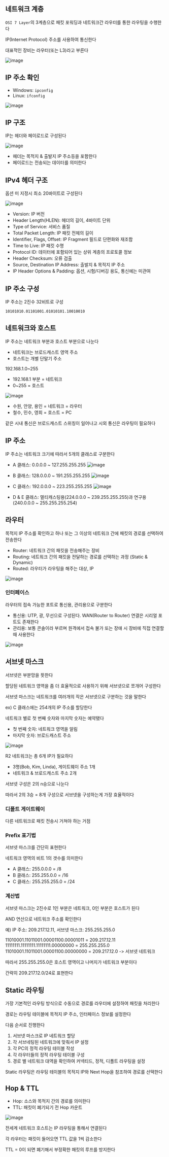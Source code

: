 ## 네트워크 계층

`OSI 7 Layer`의 3계층으로 패킷 포워딩과 네트워크간 라우터를 통한 라우팅을 수행한다

IP(Internet Protocol) 주소를 사용하여 통신한다

대표적인 장비는 라우터(또는 L3)라고 부른다

![image](https://github.com/yanJuicy/blog/assets/43159295/e342a2c4-fbed-4746-9da7-0f422606d815)


## IP 주소 확인

- Windows: `ipconfig`
- Linux: `ifconfig`

![image](https://github.com/yanJuicy/blog/assets/43159295/1e3e5878-5ff0-4cd1-be7c-df862ce43bc4)


## IP 구조

IP는 헤더와 페이로드로 구성된다

![image](https://github.com/yanJuicy/blog/assets/43159295/a1f1eafc-fb3c-4a18-8432-3df7d1e32781)

- 헤더는 목적지 & 출발지 IP 주소등을 포함한다
- 페이로드는 전송되는 데이터를 의미한다


## IPv4 헤더 구조

옵션 미 지정시 최소 20바이트로 구성된다

![image](https://github.com/yanJuicy/blog/assets/43159295/d349f704-d151-48ef-88ae-789258cd50ba)

- Version: IP 버전
- Header Length(HLEN): 헤더의 길이, 4바이트 단위
- Type of Service: 서비스 품질
- Total Packet Length: IP 패킷 전체의 길이
- Identifier, Flags, Offset: IP Fragment 필드로 단편화와 재조합
- Time to Live: IP 패킷 수명
- Protocol ID: 데이터에 포함되어 있는 상위 계층의 프로토콜 정보
- Header Checksum: 오류 검출
- Source, Destination IP Address: 출발지 & 목적지 IP 주소
- IP Header Options & Padding: 옵션, 시험/디버깅 용도, 통신에는 미관여


## IP 주소 구성

IP 주소는 2진수 32비트로 구성

`10101010.01101001.01010101.10010010`


## 네트워크와 호스트

IP 주소는 네트워크 부분과 호스트 부분으로 나눈다

- 네트워크는 브로드캐스트 영역 주소
- 호스트는 개별 단말기 주소

192.168.1.0~255 
- 192.168.1 부분 = 네트워크
- 0~255 = 호스트


![image](https://github.com/yanJuicy/blog/assets/43159295/165af653-9902-478a-8113-1d97dc96f254)

- 수원, 안양, 용인 = 네트워크 = 라우터
- 철수, 민수, 영희 = 호스트 = PC

같은 시내 통신은 브로드캐스트 스위칭이 일어나고 시외 통신은 라우팅이 필요하다


## IP 주소 

IP 주소는 네트워크 크기에 따라서 5개의 클래스로 구분한다

- A 클래스: 0.0.0.0 ~ 127.255.255.255
  ![image](https://github.com/yanJuicy/blog/assets/43159295/4b3b65af-eb47-4024-89f7-b83f2c495e01)

- B 클래스: 128.0.0.0 ~ 191.255.255.255
  ![image](https://github.com/yanJuicy/blog/assets/43159295/39988cd9-e749-4a16-ab4d-7558f455a10e)

- C 클래스: 192.0.0.0 ~ 223.255.255.255
  ![image](https://github.com/yanJuicy/blog/assets/43159295/a95b9ee0-3505-4ee2-a782-061e2e2bae2d)

- D & E 클래스: 멀티캐스팅용(224.0.0.0 ~ 239.255.255.255)과 연구용(240.0.0.0 ~ 255.255.255.254)



## 라우터

목적지 IP 주소를 확인하고 하나 또는 그 이상의 네트워크 간에 패킷의 경로를 선택하여 전송한다

- Router: 네트워크 간의 패킷을 전송해주는 장비
- Routing: 네트워크 간의 패킷을 전달하는 경로를 선택하는 과정 (Static & Dynamic)
- Routed: 라우터가 라우팅을 해주는 대상, IP

![image](https://github.com/user-attachments/assets/feae71c1-7b7d-437b-a006-12c747afd347)


### 인터페이스

라우터의 접속 가능한 포트로 통신용, 관리용으로 구분한다

- 통신용: UTP, 광, 무선으로 구성된다. WAN(Router to Router) 연결은 시리얼 포트도 존재한다
- 관리용: 보통 콘솔이라 부르며 원격에서 접속 불가 또는 장애 시 장비에 직접 연결할 때 사용한다

![image](https://github.com/user-attachments/assets/2404c720-7420-41ee-a5fb-c96a0d3e6c89)



## 서브넷 마스크

서브넷은 부분망을 뜻한다

할당된 네트워크 영역을 좀 더 효율적으로 사용하기 위해 서브넷으로 쪼개어 구성한다

서브넷 마스크는 네트워크를 여러개의 작은 서브넷으로 구분하는 것을 말한다

ex) C 클래스에는 254개의 IP 주소를 할당한다 

네트워크 별로 첫 번째 숫자와 마지막 숫자는 예약됐다
- 첫 번째 숫자: 네트워크 영역을 알림
- 마지막 숫자: 브로드캐스트 주소


![image](https://github.com/user-attachments/assets/33488265-6a30-464e-aad6-9941bd16d832)

R2 네트워크는 총 6개 IP가 필요하다
- 3명(Bob, Kim, Linda), 게이트웨이 주소 1개
- 네트워크 & 브로드캐스트 주소 2개

서브넷 구성은 2의 n승으로 나눈다

따라서 2의 3승 = 8개 구성으로 서브넷을 구성하는게 가장 효율적이다


### 디폴트 게이트웨이

다른 네트워크로 패킷 전송시 거쳐야 하는 거점


### Prefix 표기법

서브넷 마스크를 간단히 표현한다

네트워크 영역의 비트 1의 갯수를 의미한다

- A 클래스: 255.0.0.0 = /8
- B 클래스: 255.255.0.0 = /16
- C 클래스: 255.255.255.0 = /24


### 계산법

서브넷 마스크는 2진수로 1인 부분은 네트워크, 0인 부분은 호스트가 된다

AND 연산으로 네트워크 주소를 확인한다

예) IP 주소: 209.217.12.11, 서브넷 마스크: 255.255.255.0

11010001.11011001.00001100.00001011 = 209.217.12.11
11111111.11111111.11111111.00000000 = 255.255.255.0
11010001.11011001.00001100.00000000 = 209.217.12.0 -> 서브넷 네트워크

따라서 255.255.255.0은 호스트 영역이고 나머지가 네트워크 부분이다

간략히 209.217.12.0/24로 표현한다



## Static 라우팅

가장 기본적인 라우팅 방식으로 수동으로 경로를 라우터에 설정하여 패킷을 처리한다

경로는 라우팅 테이블에 목적지 IP 주소, 인터페이스 정보를 설정한다

다음 순서로 진행한다

1. 서브넷 마스크로 IP 네트워크 할당
2. 각 서브네팅된 네트워크에 맞춰서 IP 설정
3. 각 PC의 정적 라우팅 테이블 작성
4. 각 라우터들의 정적 라우팅 테이블 구성
5. 경로 별 네트워크 대역을 확인하여 커넥티드, 정적, 디폴트 라우팅을 설정

Static 라우팅은 라우팅 테이블의 목적지 IP와 Next Hop을 참조하여 경로를 선택한다


## Hop & TTL

- Hop: 소스와 목적지 간의 경로를 의미한다 
- TTL: 패킷이 폐기되기 전 Hop 카운트

![image](https://github.com/user-attachments/assets/77ce84ab-a7e4-41ef-a0d7-f86ce64aed27)

전세계 네트워크 호스트는 IP 라우팅을 통해서 연결된다

각 라우터는 패킷이 들어오면 TTL 값을 1씩 감소한다

TTL = 0이 되면 폐기해서 부정확한 패킷의 루프를 방지한다

